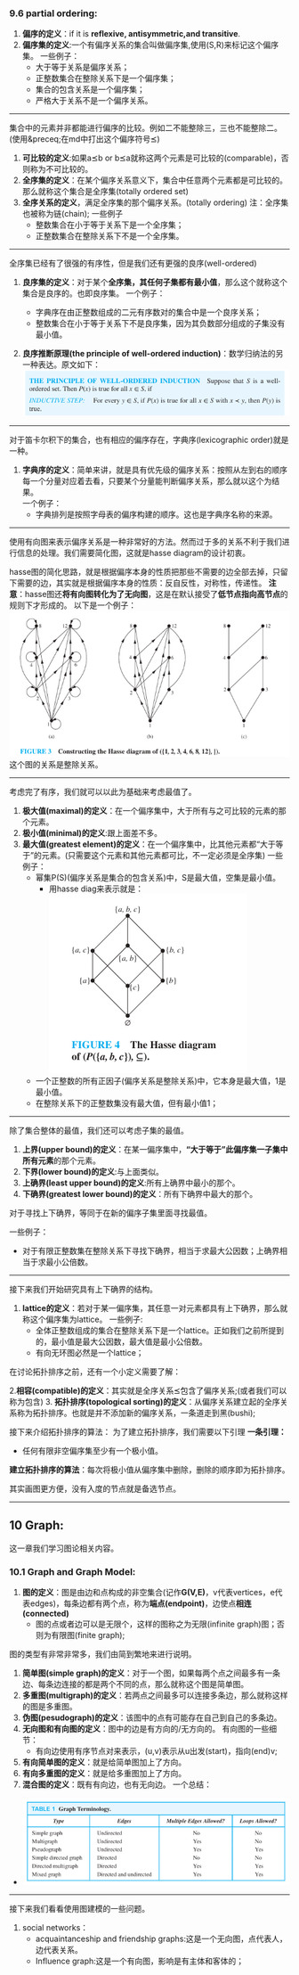 

### 9.6 partial ordering:

1. **偏序的定义**：if it is **reflexive, antisymmetric,and transitive**.
2. **偏序集的定义**:一个有偏序关系的集合叫做偏序集,使用(S,R)来标记这个偏序集。
    一些例子： 
    - 大于等于关系是偏序关系；
    - 正整数集合在整除关系下是一个偏序集；
    - 集合的包含关系是一个偏序集；
    - 严格大于关系不是一个偏序关系。
---

集合中的元素并非都能进行偏序的比较。例如二不能整除三，三也不能整除二。
(使用\&preceq;在md中打出这个偏序符号&preceq;)
1. **可比较的定义**:如果a&preceq;b or b&preceq;a就称这两个元素是可比较的(comparable)，否则称为不可比较的。
2. **全序集的定义**：在某个偏序关系意义下，集合中任意两个元素都是可比较的。那么就称这个集合是全序集(totally ordered set)
3. **全序关系的定义**，满足全序集的那个偏序关系。(totally ordering)
    注：全序集也被称为链(chain);
    一些例子
    - 整数集合在小于等于关系下是一个全序集；
    - 正整数集合在整除关系下不是一个全序集。

---

全序集已经有了很强的有序性，但是我们还有更强的良序(well-ordered)

1. **良序集的定义**：对于某个**全序集，其任何子集都有最小值**，那么这个就称这个集合是良序的。也即良序集。
   一个例子：
   - 字典序在由正整数组成的二元有序数对的集合中是一个良序关系；
   - 整数集合在小于等于关系下不是良序集，因为其负数部分组成的子集没有最小值。

2. **良序推断原理(the principle of well-ordered induction)**：数学归纳法的另一种表达。原文如下：![alt text](image.png)
---
对于笛卡尔积下的集合，也有相应的偏序存在，字典序(lexicographic order)就是一种。

1. **字典序的定义**：简单来讲，就是具有优先级的偏序关系：按照从左到右的顺序每一个分量对应着去看，只要某个分量能判断偏序关系，那么就以这个为结果。<br>
   一个例子： 
    - 字典排列是按照字母表的偏序构建的顺序。这也是字典序名称的来源。

---

使用有向图来表示偏序关系是一种非常好的方法。然而过于多的关系不利于我们进行信息的处理。我们需要简化图，这就是hasse diagram的设计初衷。

hasse图的简化思路，就是根据偏序本身的性质把那些不需要的边全部去掉，只留下需要的边，其实就是根据偏序本身的性质：反自反性，对称性，传递性。
**注意**：hasse图还**将有向图转化为了无向图**，这是在默认接受了**低节点指向高节点**的规则下才形成的。
以下是一个例子：
![alt text](image-1.png)
这个图的关系是整除关系。

---

考虑完了有序，我们就可以以此为基础来考虑最值了。

1. **极大值(maximal)的定义**：在一个偏序集中，大于所有与之可比较的元素的那个元素。
2. **极小值(minimal)的定义**:跟上面差不多。
3. **最大值(greatest element)的定义**：在一个偏序集中，比其他元素都“大于等于”的元素。(只需要这个元素和其他元素都可比，不一定必须是全序集)
    一些例子：
    - 幂集P(S)(偏序关系是集合的包含关系)中，S是最大值，空集是最小值。
      - 用hasse diag来表示就是：![alt text](image-2.png)
    - 一个正整数的所有正因子(偏序关系是整除关系)中，它本身是最大值，1是最小值。
    - 在整除关系下的正整数集没有最大值，但有最小值1；
---

除了集合整体的最值，我们还可以考虑子集的最值。

1. **上界(upper bound)的定义**：在某一偏序集中，**“大于等于”此偏序集一子集中所有元素**的那个元素。
2. **下界(lower bound)的定义**:与上面类似。
3. **上确界(least upper bound)的定义**:所有上确界中最小的那个。
4. **下确界(greatest lower bound)的定义**：所有下确界中最大的那个。

对于寻找上下确界，等同于在新的偏序子集里面寻找最值。

一些例子：
- 对于有限正整数集在整除关系下寻找下确界，相当于求最大公因数；上确界相当于求最小公倍数。
---
接下来我们开始研究具有上下确界的结构。

1. **lattice的定义**：若对于某一偏序集，其任意一对元素都具有上下确界，那么就称这个偏序集为lattice。
    一些例子:
    - 全体正整数组成的集合在整除关系下是一个lattice。正如我们之前所提到的，最小值是最大公因数，最大值是最小公倍数。
    - 有向无环图必然是一个lattice；



在讨论拓扑排序之前，还有一个小定义需要了解：

2.**相容(compatible)的定义**：其实就是全序关系&preceq;包含了偏序关系;(或者我们可以称为包含)
3. **拓扑排序(topological sorting)的定义**：从偏序关系建立起的全序关系称为拓扑排序。也就是并不添加新的偏序关系，一条道走到黑(bushi);
 
接下来介绍拓扑排序的算法：
为了建立拓扑排序，我们需要以下引理
**一条引理：**
- 任何有限非空偏序集至少有一个极小值。

**建立拓扑排序的算法**：每次将极小值从偏序集中删除，删除的顺序即为拓扑排序。

其实画图更方便，没有入度的节点就是备选节点。

---
## 10 Graph:
这一章我们学习图论相关内容。
### 10.1 Graph and Graph Model:
1. **图的定义**：图是由边和点构成的非空集合(记作**G(V,E)**，v代表vertices，e代表edges)，每条边都有两个点，称为**端点(endpoint)**，边使点**相连(connected)**
   - 图的点或者边可以是无限个，这样的图称之为无限(infinite graph)图；否则为有限图(finite graph);

图的类型有非常非常多，我们由简到繁地来进行说明。
1. **简单图(simple graph)的定义**：对于一个图，如果每两个点之间最多有一条边、每条边连接的都是两个不同的点，那么就称这个图是简单图。
2. **多重图(multigraph)的定义**：若两点之间最多可以连接多条边，那么就称这样的图是多重图。
3. **伪图(pesudograph)的定义**：该图中的点有可能存在自己到自己的多条边。
4. **无向图和有向图的定义**：图中的边是有方向的/无方向的。
   有向图的一些细节：
   - 有向边使用有序节点对来表示，(u,v)表示从u出发(start)，指向(end)v;
5. **有向简单图的定义**：就是给简单图加上了方向。
6. **有向多重图的定义**：就是给多重图加上了方向。
7. **混合图的定义**：既有有向边，也有无向边。
 一个总结：
 - ![alt text](image-3.png)

---

接下来我们看看使用图建模的一些问题。

1. social networks：
   - acquaintanceship and friendship graphs:这是一个无向图，点代表人，边代表关系。
   - Influence graph:这是一个有向图，影响是有主体和客体的； 